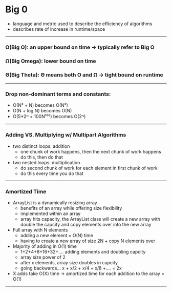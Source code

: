 # Big 0 
- language and metric used to describe the efficiency of algorithms 
- describes rate of increase in runtime/space

---
### O(Big O): an upper bound on time -> typically refer to Big O
### Ω(Big Omega): lower bound on time 
### Θ(Big Theta): Θ means both O and Ω -> tight bound on runtime
---

### Drop non-dominant terms and constants:
- O(N² + N) becomes O(N²)
- O(N + log N) becomes O(N)
- O(5*2ᴺ + 100N¹⁰⁰) becomes O(2ᴺ)
---

### Adding VS. Multiplying w/ Multipart Algorithms
- two distinct loops: addition
    - one chunk of work happens, then the next chunk of work happens
    - do this, then do that
- two nested loops: multiplication
    - do second chunk of work for each element in first chunk of work 
    - do this every time you do that 
--- 

### Amortized Time
- ArrayList is a dynamically resizing array 
    - benefits of an array while offering size flexibility 
    - implemented within an array 
    - array hits capacity, the ArrayList class will create a new array with double the capcity and copy elements over into the new array 
- Full array with N elements
    - adding a new element = O(N) time 
    - having to create a new array of size 2N + copy N elements over 
- Majority of adding in O(1) time
    - 1+2+4+8+16+32+.... adding elements and doubling capcity 
    - array size power of 2 
    - after x elements, array size doubles in capcity 
    - going backwards... x + x/2 + x/4 + x/8 +.... = 2x
- X adds take O(X) time -> amortized time for each addition to the array = O(1)
---